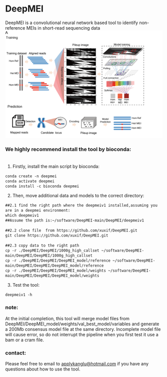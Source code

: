 # DeepMEI
DeepMEI is a convolutional neural network based tool to identify non-reference MEIs in short-read sequencing data
<br/>
![This is an image](https://github.com/xuxif/DeepMEI/blob/main/workflow.png)
<br/>
### We highly recommend install the tool by bioconda:<br /><br />
1. Firstly, install the main script by bioconda:
```
conda create -n deepmei
conda activate deepmei
conda install -c bioconda deepmei
```
2. Then, move additional data and models to the correct directory:
```
##2.1 find the right path where the deepmeiv1 installed,assuming you are in a deepmei environment:
which deepmeiv1
##Assume the path is:~/software/DeepMEI-main/DeepMEI/deepmeiv1

##2.2 clone file  from https://github.com/xuxif/DeepMEI.git
git clone https://github.com/xuxif/DeepMEI.git

##2.3 copy data to the right path
cp -r ./DeepMEI/DeepMEI/1000g_high_callset ~/software/DeepMEI-main/DeepMEI/DeepMEI/1000g_high_callset
cp -r ./DeepMEI/DeepMEI/DeepMEI_model/reference ~/software/DeepMEI-main/DeepMEI/DeepMEI/DeepMEI_model/reference
cp -r ./DeepMEI/DeepMEI/DeepMEI_model/weights ~/software/DeepMEI-main/DeepMEI/DeepMEI/DeepMEI_model/weights
```
3. Test the tool:
```
deepmeiv1 -h
```
### note: 
At the initial completion, this tool will merge model files from DeepMEI/DeepMEI_model/weights/val_best_model/variables and generate a 200Mb consensus model file at the same directory.
Incomplete model file will cause error, so do not interrupt the pipeline when you first test it use a bam or a cram file.
### contact:
Please feel free to email to applykanglu@hotmail.com if you have any questions about how to use the tool.
